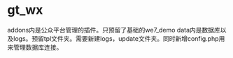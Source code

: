 # gt_wx
addons内是公众平台管理的插件。只预留了基础的we7_demo
data内是数据库以及logs。预留tpl文件夹。需要新建logs，update文件夹。同时新增config.php用来管理数据库连接。